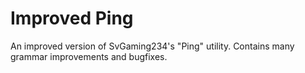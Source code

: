 # Improved Ping
An improved version of SvGaming234's "Ping" utility. Contains many grammar improvements and bugfixes.
